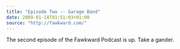 ```yaml
---
title: "Episode Two -- Garage Band"
date: 2009-01-18T01:51:03+01:00
source: "http://fawkward.com/"
---
```


The second episode of the Fawkward Podcast is up. Take a gander.
